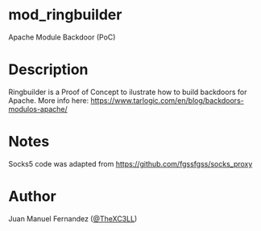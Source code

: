 # mod_ringbuilder
Apache Module Backdoor (PoC)

# Description

Ringbuilder is a Proof of Concept to ilustrate how to build backdoors for Apache. More info here: https://www.tarlogic.com/en/blog/backdoors-modulos-apache/

# Notes
Socks5 code was adapted from https://github.com/fgssfgss/socks_proxy

# Author
Juan Manuel Fernandez ([@TheXC3LL](https://twitter.com/TheXC3LL))
